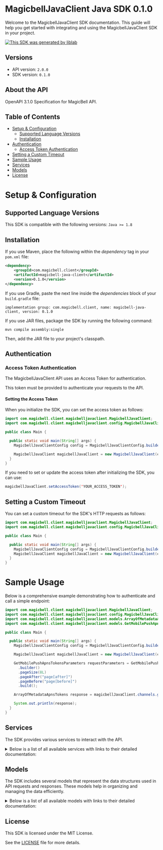 # MagicbellJavaClient Java SDK 0.1.0

Welcome to the MagicbellJavaClient SDK documentation. This guide will help you get started with integrating and using the MagicbellJavaClient SDK in your project.

[![This SDK was generated by liblab](https://public-liblab-readme-assets.s3.us-east-1.amazonaws.com/built-by-liblab-icon.svg)](https://liblab.com/?utm_source=readme)

## Versions

- API version: `2.0.0`
- SDK version: `0.1.0`

## About the API

OpenAPI 3.1.0 Specification for MagicBell API.

## Table of Contents

- [Setup & Configuration](#setup--configuration)
  - [Supported Language Versions](#supported-language-versions)
  - [Installation](#installation)
- [Authentication](#authentication)
  - [Access Token Authentication](#access-token-authentication)
- [Setting a Custom Timeout](#setting-a-custom-timeout)
- [Sample Usage](#sample-usage)
- [Services](#services)
- [Models](#models)
- [License](#license)

# Setup & Configuration

## Supported Language Versions

This SDK is compatible with the following versions: `Java >= 1.8`

## Installation

If you use Maven, place the following within the _dependency_ tag in your `pom.xml` file:

```XML
<dependency>
    <groupId>com.magicbell.client</groupId>
    <artifactId>magicbell-java-client</artifactId>
    <version>0.1.0</version>
</dependency>
```

If you use Gradle, paste the next line inside the _dependencies_ block of your `build.gradle` file:

```Gradle
implementation group: com.magicbell.client, name: magicbell-java-client, version: 0.1.0
```

If you use JAR files, package the SDK by running the following command:

```shell
mvn compile assembly:single
```

Then, add the JAR file to your project's classpath.

## Authentication

### Access Token Authentication

The MagicbellJavaClient API uses an Access Token for authentication.

This token must be provided to authenticate your requests to the API.

#### Setting the Access Token

When you initialize the SDK, you can set the access token as follows:

```java
import com.magicbell.client.magicbelljavaclient.MagicbellJavaClient;
import com.magicbell.client.magicbelljavaclient.config.MagicbellJavaClientConfig;

public class Main {

  public static void main(String[] args) {
    MagicbellJavaClientConfig config = MagicbellJavaClientConfig.builder().accessToken("YOUR_ACCESS_TOKEN").build();

    MagicbellJavaClient magicbellJavaClient = new MagicbellJavaClient(config);
  }
}

```

If you need to set or update the access token after initializing the SDK, you can use:

```java
magicbellJavaClient.setAccessToken('YOUR_ACCESS_TOKEN');
```

## Setting a Custom Timeout

You can set a custom timeout for the SDK's HTTP requests as follows:

```java
import com.magicbell.client.magicbelljavaclient.MagicbellJavaClient;
import com.magicbell.client.magicbelljavaclient.config.MagicbellJavaClientConfig;

public class Main {

  public static void main(String[] args) {
    MagicbellJavaClientConfig config = MagicbellJavaClientConfig.builder().timeout(10000).build();
    MagicbellJavaClient magicbellJavaClient = new MagicbellJavaClient(config);
  }
}

```

# Sample Usage

Below is a comprehensive example demonstrating how to authenticate and call a simple endpoint:

```java
import com.magicbell.client.magicbelljavaclient.MagicbellJavaClient;
import com.magicbell.client.magicbelljavaclient.config.MagicbellJavaClientConfig;
import com.magicbell.client.magicbelljavaclient.models.ArrayOfMetadataApnsTokens;
import com.magicbell.client.magicbelljavaclient.models.GetMobilePushApnsTokensParameters;

public class Main {

  public static void main(String[] args) {
    MagicbellJavaClientConfig config = MagicbellJavaClientConfig.builder().accessToken("YOUR_ACCESS_TOKEN").build();

    MagicbellJavaClient magicbellJavaClient = new MagicbellJavaClient(config);

    GetMobilePushApnsTokensParameters requestParameters = GetMobilePushApnsTokensParameters
      .builder()
      .pageSize(8L)
      .pageAfter("page[after]")
      .pageBefore("page[before]")
      .build();

    ArrayOfMetadataApnsTokens response = magicbellJavaClient.channels.getMobilePushApnsTokens(requestParameters);

    System.out.println(response);
  }
}

```

## Services

The SDK provides various services to interact with the API.

<details> 
<summary>Below is a list of all available services with links to their detailed documentation:</summary>

| Name                                                                                                                                      |
| :---------------------------------------------------------------------------------------------------------------------------------------- |
| ChannelsService: [[Java](documentation/services/ChannelsService.md)] [[Kotlin](documentation/services/ChannelsService.kt.md)]             |
| IntegrationsService: [[Java](documentation/services/IntegrationsService.md)] [[Kotlin](documentation/services/IntegrationsService.kt.md)] |

</details>

## Models

The SDK includes several models that represent the data structures used in API requests and responses. These models help in organizing and managing the data efficiently.

<details> 
<summary>Below is a list of all available models with links to their detailed documentation:</summary>

| Name                                                                                           | Description |
| :--------------------------------------------------------------------------------------------- | :---------- |
| [ArrayOfMetadataApnsTokens](documentation/models/ArrayOfMetadataApnsTokens.md)                 |             |
| [ApnsToken](documentation/models/ApnsToken.md)                                                 |             |
| [MetadataApnsToken](documentation/models/MetadataApnsToken.md)                                 |             |
| [DiscardResult](documentation/models/DiscardResult.md)                                         |             |
| [ArrayOfMetadataExpoTokens](documentation/models/ArrayOfMetadataExpoTokens.md)                 |             |
| [ExpoToken](documentation/models/ExpoToken.md)                                                 |             |
| [MetadataExpoToken](documentation/models/MetadataExpoToken.md)                                 |             |
| [ArrayOfMetadataFcmTokens](documentation/models/ArrayOfMetadataFcmTokens.md)                   |             |
| [FcmToken](documentation/models/FcmToken.md)                                                   |             |
| [MetadataFcmToken](documentation/models/MetadataFcmToken.md)                                   |             |
| [ArrayOfMetadataSlackTokens](documentation/models/ArrayOfMetadataSlackTokens.md)               |             |
| [SlackToken](documentation/models/SlackToken.md)                                               |             |
| [MetadataSlackToken](documentation/models/MetadataSlackToken.md)                               |             |
| [ArrayOfMetadataTeamsTokens](documentation/models/ArrayOfMetadataTeamsTokens.md)               |             |
| [TeamsToken](documentation/models/TeamsToken.md)                                               |             |
| [MetadataTeamsToken](documentation/models/MetadataTeamsToken.md)                               |             |
| [ArrayOfMetadataWebPushTokens](documentation/models/ArrayOfMetadataWebPushTokens.md)           |             |
| [WebPushToken](documentation/models/WebPushToken.md)                                           |             |
| [MetadataWebPushToken](documentation/models/MetadataWebPushToken.md)                           |             |
| [InboxConfig](documentation/models/InboxConfig.md)                                             |             |
| [SlackInstallation](documentation/models/SlackInstallation.md)                                 |             |
| [SlackFinishInstallResponse](documentation/models/SlackFinishInstallResponse.md)               |             |
| [SlackStartInstall](documentation/models/SlackStartInstall.md)                                 |             |
| [SlackStartInstallResponseContent](documentation/models/SlackStartInstallResponseContent.md)   |             |
| [TemplatesInstallation](documentation/models/TemplatesInstallation.md)                         |             |
| [WebPushStartInstallationResponse](documentation/models/WebPushStartInstallationResponse.md)   |             |
| [Links](documentation/models/Links.md)                                                         |             |
| [TokenMetadata](documentation/models/TokenMetadata.md)                                         |             |
| [GetMobilePushApnsTokensParameters](documentation/models/GetMobilePushApnsTokensParameters.md) |             |
| [GetMobilePushExpoTokensParameters](documentation/models/GetMobilePushExpoTokensParameters.md) |             |
| [GetMobilePushFcmTokensParameters](documentation/models/GetMobilePushFcmTokensParameters.md)   |             |
| [GetSlackTokensParameters](documentation/models/GetSlackTokensParameters.md)                   |             |
| [GetTeamsTokensParameters](documentation/models/GetTeamsTokensParameters.md)                   |             |
| [GetWebPushTokensParameters](documentation/models/GetWebPushTokensParameters.md)               |             |

</details>

## License

This SDK is licensed under the MIT License.

See the [LICENSE](LICENSE) file for more details.

